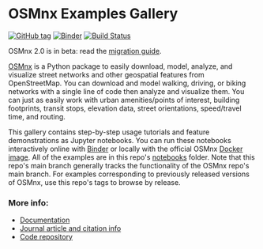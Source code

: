 # OSMnx Examples Gallery

[![GitHub tag](https://img.shields.io/github/v/tag/gboeing/osmnx-examples?label=Uses+OSMnx)](https://github.com/gboeing/osmnx)
[![Binder](https://mybinder.org/badge_logo.svg)](https://mybinder.org/v2/gh/gboeing/osmnx-examples/main?urlpath=lab)
[![Build Status](https://github.com/gboeing/osmnx-examples/workflows/tests/badge.svg?branch=main)](https://github.com/gboeing/osmnx-examples/actions/workflows/tests.yml)

OSMnx 2.0 is in beta: read the [migration guide](https://github.com/gboeing/osmnx/issues/1123).

[OSMnx](https://github.com/gboeing/osmnx) is a Python package to easily download, model, analyze, and visualize street networks and other geospatial features from OpenStreetMap. You can download and model walking, driving, or biking networks with a single line of code then analyze and visualize them. You can just as easily work with urban amenities/points of interest, building footprints, transit stops, elevation data, street orientations, speed/travel time, and routing.

This gallery contains step-by-step usage tutorials and feature demonstrations as Jupyter notebooks. You can run these notebooks interactively online with [Binder](https://mybinder.org/v2/gh/gboeing/osmnx-examples/main?urlpath=lab) or locally with the official OSMnx [Docker image](https://hub.docker.com/r/gboeing/osmnx). All of the examples are in this repo's [notebooks](notebooks) folder. Note that this repo's main branch generally tracks the functionality of the OSMnx repo's main branch. For examples corresponding to previously released versions of OSMnx, use this repo's tags to browse by release.

### More info:

- [Documentation](https://osmnx.readthedocs.io/)
- [Journal article and citation info](https://geoffboeing.com/publications/osmnx-paper/)
- [Code repository](https://github.com/gboeing/osmnx)
